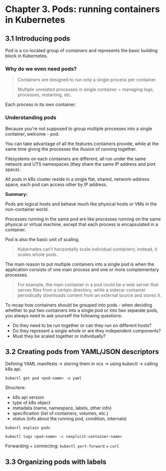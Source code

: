 # Chapter 3. Pods: running containers in Kubernetes

## 3.1 Introducing pods 

Pod is a co-located group of containers and represents the basic building block in Kubernetes.

### Why do we even need pods?

> Containers are designed to run only a single process per container.
>
> Multiple unrelated processes in single container = managing logs, processes, restarting, etc.

Each process in its own container.

### Understanding pods 

Because you're not supposed to group multiple processes into a single container, 
welcome - pod.

You can take advantage of all the features containers provide, while at the 
same time giving the processes the illusion of running together.

Filesystems on each containers are different, all run under the same network 
and UTS namespaces (they share the same IP address and port space).

All pods in k8s cluster reside in a single flat, shared, network-address
space, each pod can access other by IP address.

**Summary:**

Pods are logical hosts and behave much like physical hosts or VMs in the non-container world.

Processes running in the same pod are like processes running on the same physical or virtual machine, except that each process is encapsulated in a container.

Pod is also the basic unit of scaling.
> Kubernetes can’t horizontally scale individual containers; instead, it scales whole pods.

The main reason to put multiple containers into a single pod is when the application consists of one main process and one or more complementary processes.
> For example, the main container in a pod could be a web server that serves 
> files from a certain directory, while a sidecar container periodically 
> downloads content from an external source and stores it.

To recap how containers should be grouped into pods - when deciding
whether to put two containers into a single pod or into two
separate pods, you always need to ask yourself the following questions:

- Do they need to be run together or can they run on different hosts?
- Do they represent a single whole or are they independent components?
- Must they be scaled together or individually?

## 3.2 Creating pods from YAML/JSON descriptors

Defining YAML manifests -> storing them in vcs -> using kubectl -> calling 
k8s api.

`kubectl get pod <pod-name> -o yaml`

Structere:

- k8s api version
- type of k8s object
- metadata (name, namespace, labels, other info)
- specification (list of containers, volumes, etc.)
- status (info about the running pod, condition, internals)

`kubectl explain pods`

`kubectl logs <pod-name> -c <explicit-container-name>`

Forwarding + connecting: `kubectl port-forward` + `curl`

## 3.3 Organizing pods with labels


